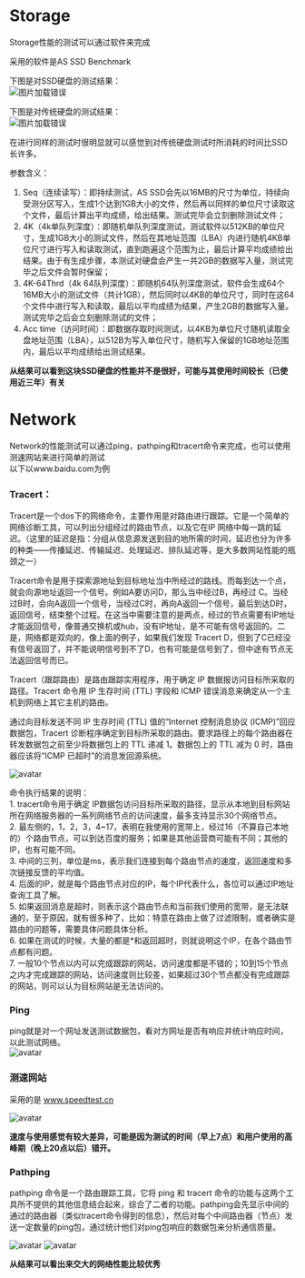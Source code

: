 # Storage #

Storage性能的测试可以通过软件来完成

采用的软件是AS SSD Benchmark  

下图是对SSD硬盘的测试结果：  
![图片加载错误](storage1.PNG)

下图是对传统硬盘的测试结果：  
![图片加载错误](storage2.PNG)

在进行同样的测试时很明显就可以感觉到对传统硬盘测试时所消耗的时间比SSD长许多。  


参数含义：  

1. Seq（连续读写）：即持续测试，AS SSD会先以16MB的尺寸为单位，持续向受测分区写入，生成1个达到1GB大小的文件，然后再以同样的单位尺寸读取这个文件，最后计算出平均成绩，给出结果。测试完毕会立刻删除测试文件；  
2. 4K（4k单队列深度）：即随机单队列深度测试，测试软件以512KB的单位尺寸，生成1GB大小的测试文件，然后在其地址范围（LBA）内进行随机4KB单位尺寸进行写入和读取测试，直到跑遍这个范围为止，最后计算平均成绩给出结果。由于有生成步骤，本测试对硬盘会产生一共2GB的数据写入量，测试完毕之后文件会暂时保留；
3. 4K-64Thrd（4k 64队列深度）：即随机64队列深度测试，软件会生成64个16MB大小的测试文件（共计1GB），然后同时以4KB的单位尺寸，同时在这64个文件中进行写入和读取，最后以平均成绩为结果，产生2GB的数据写入量。测试完毕之后会立刻删除测试的文件；
4. Acc time（访问时间）：即数据存取时间测试，以4KB为单位尺寸随机读取全盘地址范围（LBA），以512B为写入单位尺寸，随机写入保留的1GB地址范围内，最后以平均成绩给出测试结果。

**从结果可以看到这块SSD硬盘的性能并不是很好，可能与其使用时间较长（已使用近三年）有关**

# Network #  

Network的性能测试可以通过ping，pathping和tracert命令来完成，也可以使用测速网站来进行简单的测试  
以下以www.baidu.com为例  

### Tracert： ###  

Tracert是一个dos下的网络命令，主要作用是对路由进行跟踪。它是一个简单的网络诊断工具，可以列出分组经过的路由节点，以及它在IP 网络中每一跳的延迟。（这里的延迟是指：分组从信息源发送到目的地所需的时间，延迟也分为许多的种类——传播延迟、传输延迟、处理延迟、排队延迟等，是大多数网站性能的瓶颈之一）  

Tracert命令是用于探索源地址到目标地址当中所经过的路线。而每到达一个点，就会向源地址返回一个信号。例如A要访问D，那么当中经过B，再经过 C。当经过B时，会向A返回一个信号，当经过C时，再向A返回一个信号，最后到达D时，返回信号，结束整个过程。在这当中需要注意的是两点，经过的节点需要有IP地址才能返回信号，像普通交换机或hub，没有IP地址，是不可能有信号返回的。二是，网络都是双向的，像上面的例子，如果我们发现 Tracert D，但到了C已经没有信号返回了，并不能说明信号到不了D，也有可能是信号到了，但中途有节点无法返回信号而已。  

Tracert（跟踪路由）是路由跟踪实用程序，用于确定 IP 数据报访问目标所采取的路径。Tracert 命令用 IP 生存时间 (TTL) 字段和 ICMP 错误消息来确定从一个主机到网络上其它主机的路由。  

通过向目标发送不同 IP 生存时间 (TTL) 值的“Internet 控制消息协议 (ICMP)”回应数据包，Tracert 诊断程序确定到目标所采取的路由。要求路径上的每个路由器在转发数据包之前至少将数据包上的 TTL 递减 1。数据包上的 TTL 减为 0 时，路由器应该将“ICMP 已超时”的消息发回源系统。  

![avatar](network1.PNG)

命令执行结果的说明：  
      1. tracert命令用于确定 IP数据包访问目标所采取的路径，显示从本地到目标网站所在网络服务器的一系列网络节点的访问速度，最多支持显示30个网络节点。    
      2. 最左侧的，1，2，3，4~17，表明在我使用的宽带上，经过16（不算自己本地的）个路由节点，可以到达百度的服务；如果是其他运营商可能有不同；其他的IP，也有可能不同。   
      3. 中间的三列，单位是ms，表示我们连接到每个路由节点的速度，返回速度和多次链接反馈的平均值。    
      4. 后面的IP，就是每个路由节点对应的IP，每个IP代表什么，各位可以通过IP地址查询工具了解。  
      5. 如果返回消息是超时，则表示这个路由节点和当前我们使用的宽带，是无法联通的，至于原因，就有很多种了，比如：特意在路由上做了过滤限制，或者确实是路由的问题等，需要具体问题具体分析。  
      6. 如果在测试的时候，大量的都是*和返回超时，则就说明这个IP，在各个路由节点都有问题。  
      7. 一般10个节点以内可以完成跟踪的网站，访问速度都是不错的；10到15个节点之内才完成跟踪的网站，访问速度则比较差，如果超过30个节点都没有完成跟踪的网站，则可以认为目标网站是无法访问的。  


### Ping  ###  

ping就是对一个网址发送测试数据包，看对方网址是否有响应并统计响应时间，以此测试网络。  
![avatar](network2.PNG)

### 测速网站  ###  
采用的是  www.speedtest.cn 

![avatar](network3.PNG)

**速度与使用感觉有较大差异，可能是因为测试的时间（早上7点）和用户使用的高峰期（晚上20点以后）错开。**


### Pathping  ### 


pathping 命令是一个路由跟踪工具，它将 ping 和 tracert 命令的功能与这两个工具所不提供的其他信息结合起来，综合了二者的功能。pathping会先显示中间的通过的路由器（类似tracert命令得到的信息），然后对每个中间路由器（节点）发送一定数量的ping包，通过统计他们对ping包响应的数据包来分析通信质量。

![avatar](network4.PNG)
![avatar](network5.PNG)


**从结果可以看出来交大的网络性能比较优秀**
